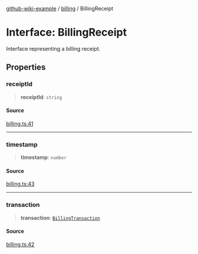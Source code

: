 [github-wiki-example](../wiki/Home) / [billing](../wiki/billing) / BillingReceipt

# Interface: BillingReceipt

Interface representing a billing receipt.

## Properties

### receiptId

> **receiptId**: `string`

#### Source

[billing.ts:41](https://github.com/tgreyuk/typedoc-plugin-markdown-examples/blob/3728586/examples/04-typedoc-github-wiki-theme/src/billing.ts#L41)

***

### timestamp

> **timestamp**: `number`

#### Source

[billing.ts:43](https://github.com/tgreyuk/typedoc-plugin-markdown-examples/blob/3728586/examples/04-typedoc-github-wiki-theme/src/billing.ts#L43)

***

### transaction

> **transaction**: [`BillingTransaction`](../wiki/billing.Interface.BillingTransaction)

#### Source

[billing.ts:42](https://github.com/tgreyuk/typedoc-plugin-markdown-examples/blob/3728586/examples/04-typedoc-github-wiki-theme/src/billing.ts#L42)
